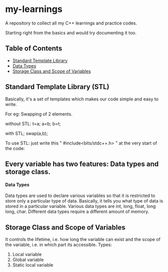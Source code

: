 # my-learnings
A repository to collect all my C++ learnings and practice codes.

Starting right from the basics and would try documenting it too.

## Table of Contents
* [Standard Template Library](#standard-template-library)
* [Data Types](#data-types)
* [Storage Class and Scope of Variables](#storage-class-and-variables)


## Standard Template Library (STL)
Basically, it's a set of templates which makes our code simple and easy to write.

For eg: Swapping of 2 elements.

without STL: 
t=a;
a=b;
b=t;

with STL;
swap(a,b);

To use STL:
just write this " #include<bits/stdc++.h> " at the very start of the code:

## Every variable has two features: Data types and storage class.

#### Data Types
Data types are used to declare various variables so that it is restricted to store only a particular type of data.
Basically, it tells you what type of data is stored in a particular variable.
Various data types are int, long, float, long long, char. Different data types require a different amount of memory.

## Storage Class and Scope of Variables
It controls the lifetime, i.e. how long the variable can exist and the scope of the variable, i.e. in which part its accessible.
Types: 
1. Local variable
2. Global variable
3. Static local variable
